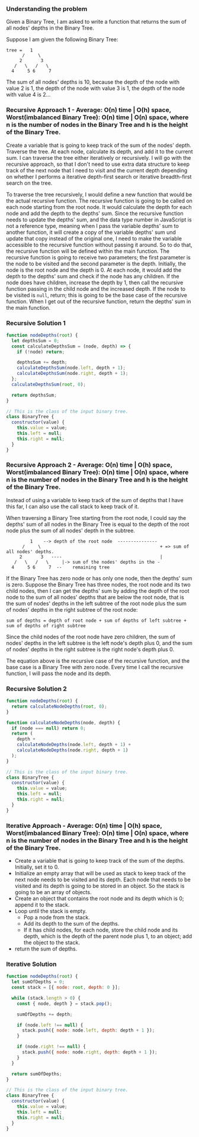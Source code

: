 ### Understanding the problem

Given a Binary Tree, I am asked to write a function that returns the sum of all nodes' depths in the Binary Tree.

Suppose I am given the following Binary Tree:

```
tree =   1
      /     \
     2       3
   /   \   /   \
  4     5 6     7
```

The sum of all nodes' depths is 10, because the depth of the node with value 2 is 1, the depth of the node with value 3 is 1, the depth of the node with value 4 is 2...

### Recursive Approach 1 - Average: O(n) time | O(h) space, Worst(imbalanced Binary Tree): O(n) time | O(n) space, where n is the number of nodes in the Binary Tree and h is the height of the Binary Tree.

Create a variable that is going to keep track of the sum of the nodes' depth. Traverse the tree. At each node, calculate its depth, and add it to the current sum. I can traverse the tree either iteratively or recursively. I will go with the recursive approach, so that I don't need to use extra data structure to keep track of the next node that I need to visit and the current depth depending on whether I performs a iterative depth-first search or iterative breadth-first search on the tree.

To traverse the tree recursively, I would define a new function that would be the actual recursive function. The recursive function is going to be called on each node starting from the root node. It would calculate the depth for each node and add the depth to the depths' sum. Since the recursive function needs to update the depths' sum, and the data type number in JavaScript is not a reference type, meaning when I pass the variable depths' sum to another function, it will create a copy of the variable depths' sum und update that copy instead of the original one, I need to make the variable accessible to the recursive function without passing it around. So to do that, the recursive function will be defined within the main function. The recursive function is going to receive two parameters; the first parameter is the node to be visited and the second parameter is the depth. Initially, the node is the root node and the depth is 0. At each node, it would add the depth to the depths' sum and check if the node has any children. If the node does have children, increase the depth by 1, then call the recursive function passing in the child node and the increased depth. If the node to be visited is `null`, return; this is going to be the base case of the recursive function. When I get out of the recursive function, return the depths' sum in the main function.

### Recursive Solution 1

```js
function nodeDepths(root) {
  let depthsSum = 0;
  const calculateDepthsSum = (node, depth) => {
    if (!node) return;

    depthsSum += depth;
    calculateDepthsSum(node.left, depth + 1);
    calculateDepthsSum(node.right, depth + 1);
  };
  calculateDepthsSum(root, 0);

  return depthsSum;
}

// This is the class of the input binary tree.
class BinaryTree {
  constructor(value) {
    this.value = value;
    this.left = null;
    this.right = null;
  }
}
```

### Recursive Approach 2 - Average: O(n) time | O(h) space, Worst(imbalanced Binary Tree): O(n) time | O(n) space, where n is the number of nodes in the Binary Tree and h is the height of the Binary Tree.

Instead of using a variable to keep track of the sum of depths that I have this far, I can also use the call stack to keep track of it.

When traversing a Binary Tree starting from the root node, I could say the depths' sum of all nodes in the Binary Tree is equal to the depth of the root node plus the sum of all nodes' depth in the subtree.

```
         1    --> depth of the root node  ---------------
      /     \                                             + => sum of all nodes' depths.
     2       3   ----                                     |
   /   \   /   \     |-> sum of the nodes' depths in the -
  4     5 6     7  --    remaining tree
```

If the Binary Tree has zero node or has only one node, then the depths' sum is zero. Suppose the Binary Tree has three nodes, the root node and its two child nodes, then I can get the depths' sum
by adding the depth of the root node to the sum of all nodes' depths that are below the root node, that is the sum of nodes' depths in the left subtree of the root node plus the sum of nodes' depths in the right subtree of the root node:

```
sum of depths = depth of root node + sum of depths of left subtree + sum of depths of right subtree
```

Since the child nodes of the root node have zero children, the sum of nodes' depths in the left subtree is the left node's depth plus 0, and the sum of nodes' depths in the right subtree is the right node's depth plus 0.

The equation above is the recursive case of the recursive function, and the base case is a Binary Tree with zero node. Every time I call the recursive function, I will pass the node and its depth.

### Recursive Solution 2

```js
function nodeDepths(root) {
  return calculateNodeDepths(root, 0);
}

function calculateNodeDepths(node, depth) {
  if (node === null) return 0;
  return (
    depth +
    calculateNodeDepths(node.left, depth + 1) +
    calculateNodeDepths(node.right, depth + 1)
  );
}

// This is the class of the input binary tree.
class BinaryTree {
  constructor(value) {
    this.value = value;
    this.left = null;
    this.right = null;
  }
}
```

### Iterative Approach - Average: O(n) time | O(h) space, Worst(imbalanced Binary Tree): O(n) time | O(n) space, where n is the number of nodes in the Binary Tree and h is the height of the Binary Tree.

- Create a variable that is going to keep track of the sum of the depths. Initially, set it to 0.
- Initialize an empty array that will be used as stack to keep track of the next node needs to be visited and its depth. Each node that needs to be visited and its depth is going to be stored in an object. So the stack is going to be an array of objects.
- Create an object that contains the root node and its depth which is 0; append it to the stack.
- Loop until the stack is empty.
  - Pop a node from the stack.
  - Add its depth to the sum of the depths.
  - If it has child nodes, for each node, store the child node and its depth, which is the depth of the parent node plus 1, to an object; add the object to the stack.
- return the sum of depths.

### Iterative Solution

```js
function nodeDepths(root) {
  let sumOfDepths = 0;
  const stack = [{ node: root, depth: 0 }];

  while (stack.length > 0) {
    const { node, depth } = stack.pop();

    sumOfDepths += depth;

    if (node.left !== null) {
      stack.push({ node: node.left, depth: depth + 1 });
    }

    if (node.right !== null) {
      stack.push({ node: node.right, depth: depth + 1 });
    }
  }

  return sumOfDepths;
}

// This is the class of the input binary tree.
class BinaryTree {
  constructor(value) {
    this.value = value;
    this.left = null;
    this.right = null;
  }
}
```
